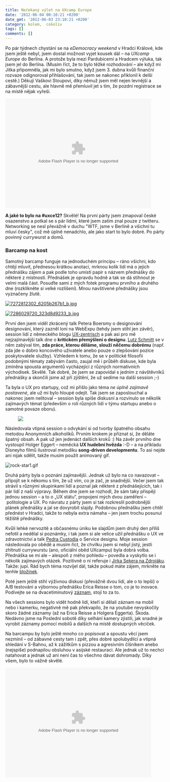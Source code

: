 ```yaml
---
title: Nečekaný výlet na UXcamp Europe
date: '2012-06-04 00:10:21 +0200'
date_gmt: '2012-06-03 23:10:21 +0200'
category: kolem,  cokoliv
tags: []
comments: []
---
```

<p>Po pár týdnech chystání se na <em>eDemocracy weekend</em> v Hradci Králové, kde jsem ještě nebyl, jsem dostal možnost vyjet kousek dál – na <em>UXcamp Europe</em> do Berlína. A protože byla mezi Pardubicemi a Hradcem výluka, tak jsem jel do Berlína. (Musím říct, že to bylo těžké rozhodování – ale když mi Jitka připomněla, jak mi bylo smutno, když jsem 3. dubna kvůli finanční rozvaze odignoroval přihlašování, tak jsem se nakonec přiklonil k delší cestě.) Děkuji Vaškovi Stoupovi, díky němuž jsem měl nejen levnější a zábavnější cestu, ale hlavně mě přemluvil jet s tím, že pozdní registrace se na místě nějak vyřeší.</p>
<p><object width="460" height="345"><param name="flashvars" value="offsite=true&lang=en-us&page_show_url=%2Fphotos%2Fjan-martinek%2Fsets%2F72157629903105736%2Fshow%2F&page_show_back_url=%2Fphotos%2Fjan-martinek%2Fsets%2F72157629903105736%2F&set_id=72157629903105736&jump_to="></param><param name="movie" value="https://www.flickr.com/apps/slideshow/show.swf?v=109615"></param><param name="allowFullScreen" value="true"></param><embed type="application/x-shockwave-flash" src="https://www.flickr.com/apps/slideshow/show.swf?v=109615" allowFullScreen="true" flashvars="offsite=true&lang=en-us&page_show_url=%2Fphotos%2Fjan-martinek%2Fsets%2F72157629903105736%2Fshow%2F&page_show_back_url=%2Fphotos%2Fjan-martinek%2Fsets%2F72157629903105736%2F&set_id=72157629903105736&jump_to=" width="460" height="345"></embed></object></p>
<p><strong>A jaké to bylo na #uxce12?</strong> Skvělé! Na první párty jsem zmapoval české osazenstvo a potkal se s pár lidmi, které jsem zatím znal pouze z twitteru. Networking se nesl převážně v duchu "WTF, jsme v Berlíně a všichni tu mluví česky", což mě úplně nenadchlo, ale jako start to bylo dobré. Po párty povinný currywurst a domů.</p>
<h3>Barcamp na kost</h3>
<p>Samotný barcamp funguje na jednoduchém principu – ráno všichni, kdo chtějí mluvit, přednesou krátkou anotaci, mrknou kolik lidí má o jejich přednášku zájem a pak podle toho umístí papír s názvem přednášky do některé z místností. Přednášek je opravdu hodně a tak se dá stihnout je velmi malá část. Posuďte sami z mých fotek programu prvního a druhého dne (rozklikněte si velké rozlišení). Mnou navštívené přednášky jsou vyznačeny žlutě.</p>
<p><a href='/assets/migrated/wp-uploads/2012/06/7272812302_6205b267b1_b.jpg' title='7272812302_6205b267b1_b.jpg'><img src='/assets/migrated/wp-uploads/2012/06/7272812302_6205b267b1_b.thumbnail.jpg' alt='7272812302_6205b267b1_b.jpg' /></a></p>
<p><a href='/assets/migrated/wp-uploads/2012/06/7286029720_323d8d9233_b.jpg' title='7286029720_323d8d9233_b.jpg'><img src='/assets/migrated/wp-uploads/2012/06/7286029720_323d8d9233_b.thumbnail.jpg' alt='7286029720_323d8d9233_b.jpg' /></a></p>
<p>První den jsem viděl zkrácený talk Petera Boersmy o designování designování, který zazněl loni na WebExpu (tehdy jsem stihl jen závěr), session lidí z německého blogu <a href="https://uxzentrisch.de/">UX-zentrisch</a> a pak asi pro mě nejzajímavější talk dne o <strong>kritickém přemýšlení o designu</strong>. <a href="https://twitter.com/luxux">Lutz Schmitt</a> se v něm zabýval tím, <strong>zda práce, kterou děláme, slouží něčemu dobrému</strong> (např. zda jde o dobro koncového uživatele anebo pouze o zlepšování pozice poskytovatele služby). Vzhledem k tomu, že se v politické filosofii podobnými tématy zabývám často, zaujal mě i průběh diskuse, kde byla zmíněna spousta argumentů vycházející z různých normativních východisek. Skvělé. Tak dobré, že jsem se zapovídal s jedním z návštěvníků přednášky a skončili jsme až při zjištění, že už sedíme na další session ;-)</p>
<p>Ta byla o UX pro startupy, což mi přišlo jako téma <em>ne úplně zajímavě postavené</em>, ale už mi bylo hloupé odejít. Tak jsem se zaposlouchal a nakonec jsem nelitoval – session byla spíše diskusní a rozvinulo se několik zajímavých témat (především o roli různých lidí v týmu startupu anebo o samotné povaze oboru).</p>
<figure><img src="https://farm9.staticflickr.com/8004/7286101748_86bc7cfecb_z.jpg"></figure>
<p>Následovala vtipná session o odvykání si od tvorby špatného obsahu metodou Anonymních alkoholiků. Prvním krokem je přiznat si, že děláte špatný obsah. A pak už jen jedenáct dalších kroků :) Na závěr prvního dne vystoupil Holger Eggert – neměcká <strong>UX hudební hvězda</strong> :-D – a na příkladu Disneyho filmů ilustroval metodiku <strong>song-driven developmentu</strong>. To asi nejde ani nijak sdělit, takže musím použít animovaný gif.</p>
<p><img src='/assets/migrated/wp-uploads/2012/06/rock-star1.gif' alt='rock-star1.gif' /></p>
<p>Druhá párty byla o poznání zajímavější. Jednak už bylo na co navazovat – připojit se k někomu s tím, že už vím, co je zač, je snadnější. Večer jsem tak strávil s různými skupinkami lidí a poznal jak některé z přednášejících, tak i pár lidí z naší výpravy. Během dne jsem se rozhodl, že sám taky přispěji jednou session – a to o „UX státu“, propojení mých dvou zaměření – politologie a UX. Po návratu z párty jsem si tak rozkreslil podrobnější plánek přednášky a jal se dovyrobit slajdy. Podobnou přednášku jsem chtěl přednést v Hradci, takže to nebyla extra námaha – jen jsem trochu posunul těžiště přednášky.</p>
<p>Kvůli lehké nervozitě a občasnému úniku ke slajdům jsem druhý den příliš nefotil a nedělal si poznámky, i tak jsem si ale velice užil přednášku o UX ve zdravotnictví a talk <a href="https://twitter.com/pedrocustodio">Pedra Custodia</a> o Service designu. Moje session následovala po obědě a musím říct, že chvilku jsem si nebyl jistý, jestli zhltnutí currywurstu (ano, oficiální oběd UXcampu) byla dobrá volba. Přednáška se mi ale – alespoň z mého pohledu – povedla a vyskytlo se i několik zajímavých otázek. Pozitivně o ní referuje i <a href="https://www.zdrojak.cz/clanky/stripky-z-ux-camp-europe-2012/">Jirka Sekera na Zdrojáku</a>. Takže: jupí. Rád bych téma rozvíjel dál, takže pokud máte zájem, mrkněte na tenhle <a href="https://ux-of-a-country.tumblr.com/">bložínek</a>.</p>
<p>Poté jsem ještě stihl výživnou diskusi (převážně dvou lidí, ale o to lepší) o A/B testování a výbornou přednášku Erica Reisse o tom, co je to inovace. Podívejte se na dvacetiminutový <a href="https://www.youtube.com/watch?v=HnAFefWi8mk">záznam</a>, stojí to za to.</p>
<p>Na všech sessions bylo vidět hodně lidí, kteří si dělali záznam na mobil nebo i kamerku, negativně mě pak překvapilo, že na youtube nevyskočily skoro žádné záznamy (až na Erica Reisse a Holgera Eggerta). Škoda. Nedávno jsme na Poslední sobotě díky selhání kamery zjistili, jak snadné je vyrobit záznamy pomocí mobilů a dalších na místě dostupných věciček.</p>
<p>Na barcampu by bylo ještě mnoho co popisovat a spoustu věcí jsem nezmínil – od zábavné cesty tam i zpět, přes dobré spolubydlící a vtipná shledání v S-Bahnu, až k zážitkům s pizzou a agresivním číšníkem anebo (nejspíše) podnapilou obsluhou v asijské restauraci. Ale jednak už to nechci natahovat a jednak už ani není čas to všechno dávat dohromady. Díky všem, bylo to vážně skvělé.</p>
<p><object width="460" height="345"><param name="flashvars" value="offsite=true&lang=en-us&page_show_url=%2Fphotos%2Fjan-martinek%2Fsets%2F72157629932935584%2Fshow%2F&page_show_back_url=%2Fphotos%2Fjan-martinek%2Fsets%2F72157629932935584%2F&set_id=72157629932935584&jump_to="></param><param name="movie" value="https://www.flickr.com/apps/slideshow/show.swf?v=109615"></param><param name="allowFullScreen" value="true"></param><embed type="application/x-shockwave-flash" src="https://www.flickr.com/apps/slideshow/show.swf?v=109615" allowFullScreen="true" flashvars="offsite=true&lang=en-us&page_show_url=%2Fphotos%2Fjan-martinek%2Fsets%2F72157629932935584%2Fshow%2F&page_show_back_url=%2Fphotos%2Fjan-martinek%2Fsets%2F72157629932935584%2F&set_id=72157629932935584&jump_to=" width="460" height="345"></embed></object></p>
